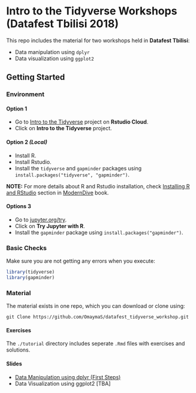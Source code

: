 # Intro to the Tidyverse Workshops (Datafest Tbilisi 2018)

This repo includes the material for two workshops held in **Datafest Tbilisi**:

- Data manipulation using `dplyr`
- Data visualization using `ggplot2`

## Getting Started 

### Environment

#### Option 1 

- Go to [Intro to the Tidyverse](https://rstudio.cloud/spaces/6529/join?access_code=FoNbx0Y2AtyZNeKbGAJtyAELvU2HxPtIwmIcoIQo) project on **Rstudio Cloud**.
- Click on **Intro to the Tidyverse** project.

#### Option 2 *(Local)*

- Install R.
- Install Rstudio.
- Install the `tidyverse`  and `gapminder` packages using `install.packages("tidyverse", "gapminder")`.

**NOTE:** For more details about R and Rstudio installation, check [Installing R and RStudio](https://moderndive.com/2-getting-started.html#installing-r-and-rstudio) section in [ModernDive](https://moderndive.com) book.

#### Options 3

- Go to [jupyter.org/try](http://jupyter.org/try).
- Click on **Try Jupyter with R**.
- Install the `gapminder` package using `install.packages("gapminder")`.

### Basic Checks

Make sure you are not getting any errors when you execute:

```r
library(tidyverse)
library(gapminder)
```

### Material

The material exists in one repo, which you can download or clone using:

`git Clone https://github.com/OmaymaS/datafest_tidyverse_workshop.git`

#### Exercises

The `./tutorial` directory includes seperate `.Rmd` files with exercises and solutions.

#### Slides

- [Data Manipulation using dplyr (First Steps)](https://speakerdeck.com/omaymas)
- Data Visualization using ggplot2 [TBA]